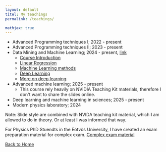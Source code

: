 ```yaml
---
layout: default
titel: My teachings
permalink: /teachings/

mathjax: true
---
```


* Advanced Programming techniques I; 2022 - present  
* Advanced Programming techniques II; 2023 - present  
* Data Mining and Machine Learning; 2024 - present, [link](https://csabaibio.github.io/physdm/)   
    * [Course Introduction](https://docs.google.com/presentation/d/1lSbuPYeAE1cJC9vqiN6xOmOAB_Z-1Bt4/edit?usp=sharing&ouid=111142159706839914903&rtpof=true&sd=true)     
    * [Linear Regression](https://docs.google.com/presentation/d/1AN9iac8LM4fdlNZUMN8blPwY6vpG09aw/edit?usp=sharing&ouid=111142159706839914903&rtpof=true&sd=true)
    * [Machine Learning methods](https://docs.google.com/presentation/d/1r469aT48uI1RlsO-X4nj5RwDILuXkfUn/edit?usp=sharing&ouid=111142159706839914903&rtpof=true&sd=true)     
    * [Deep Learning](https://docs.google.com/presentation/d/1x5G56TyPpRKhUuB8Q8Hzog4ok6BQ0t4O/edit?usp=sharing&ouid=111142159706839914903&rtpof=true&sd=true)
    * [More on deep learning](https://docs.google.com/presentation/d/1K9ClcX1xJ5-JdoLvlwhYDQCW_0_oN245/edit?usp=sharing&ouid=111142159706839914903&rtpof=true&sd=true)
* Advanced machine learning; 2025 - present  
    * This course rely heavily on NVIDIA Teaching Kit materials, therefore I don't want to share the slides online.
* Deep learning and machine learning in sciences; 2025 - present
* Modern physics laboratory; 2024
  
Note: Slide style are combined with NVIDA teaching kit material, which I am allowed to do in theory. Or at least I was informed that way.

For Physics PhD Stuendts in the Eötvös University, I have created an exam preparation material for complex exam. 
[Complex exam material](https://drive.google.com/file/d/1R4RKFOq_tVGLSZFFAECiPmnKjeOfliv7/view?usp=drive_link)

[Back to Home](/)